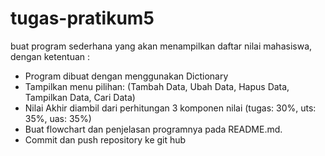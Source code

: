 # tugas-pratikum5
buat program sederhana yang akan menampilkan daftar nilai mahasiswa, dengan ketentuan :

* Program dibuat dengan menggunakan Dictionary
* Tampilkan menu pilihan: (Tambah Data, Ubah Data, Hapus Data, Tampilkan Data, Cari Data)
* Nilai Akhir diambil dari perhitungan 3 komponen nilai (tugas: 30%, uts: 35%, uas: 35%)
* Buat flowchart dan penjelasan programnya pada README.md.
* Commit dan push repository ke git hub
